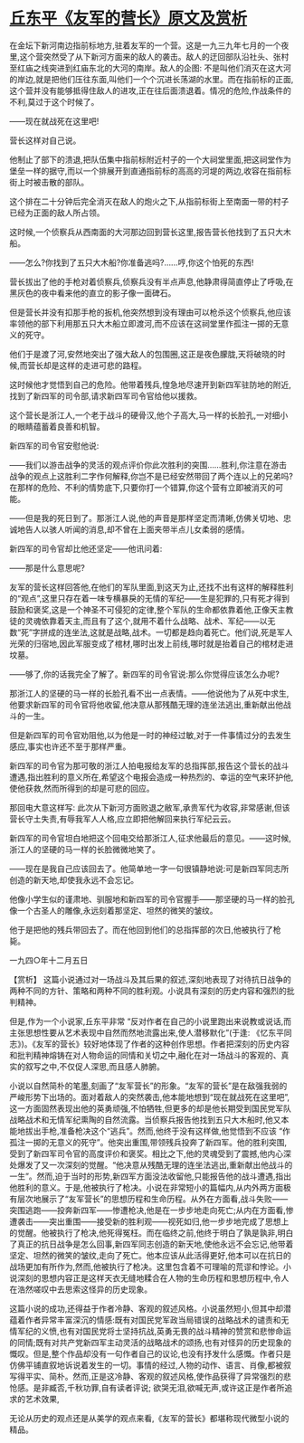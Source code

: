 # [丘东平《友军的营长》原文及赏析](https://www.vrrw.net/wx/15011.html)

在金坛下新河南边指前标地方,驻着友军的一个营。这是一九三九年七月的一个夜里,这个营突然受了从下新河方面来的敌人的袭击。敌人的迂回部队沿社头、张村至红庙之线突进到红庙东北的大河的南岸。敌人的企图: 不是叫他们消灭在这大河的岸边,就是把他们压往东面,叫他们一个个沉进长荡湖的水里。而在指前标的正面,这个营并没有能够抵得住敌人的进攻,正在往后面溃退着。情况的危险,作战条件的不利,莫过于这个时候了。

——现在就战死在这里吧!

营长这样对自己说。

他制止了部下的溃退,把队伍集中指前标附近村子的一个大祠堂里面,把这祠堂作为堡垒一样的据守,而以一个排展开到直通指前标的高高的河堤的两边,收容在指前标街上时被击散的部队。

这个排在二十分钟后完全消灭在敌人的炮火之下,从指前标街上至南面一带的村子已经为正面的敌人所占领。

这时候,一个侦察兵从西南面的大河那边回到营长这里,报告营长他找到了五只大木船。

——怎么?你找到了五只大木船?你准备逃吗?……哼,你这个怕死的东西!

营长拔出了他的手枪对着侦察兵,侦察兵没有半点声息,他静肃得简直停止了呼吸,在黑灰色的夜中看来他的直立的影子像一面碑石。

但是营长并没有扣那手枪的扳机,他突然想到没有理由可以枪杀这个侦察兵,他应该率领他的部下利用那五只大木船立即渡河,而不应该在这祠堂里作孤注一掷的无意义的死守。

他们于是渡了河,安然地突出了强大敌人的包围圈,这正是夜色朦胧,天将破晓的时候,而营长却是这样的走进可悲的路程。

这时候他才觉悟到自己的危险。他带着残兵,惶急地尽速开到新四军驻防地的附近,找到了新四军的司令部,请求新四军司令官给他以援救。

这个营长是浙江人,一个老于战斗的硬骨汉,他个子高大,马一样的长脸孔,一对细小的眼睛蕴蓄着良善和机智。

新四军的司令官安慰他说:

——我们以游击战争的灵活的观点评价你此次胜利的突围……胜利,你注意在游击战争的观点上这胜利二字作何解释,你岂不是已经安然带回了两个连以上的兄弟吗? 在那样的危险、不利的情势底下,只要你打一个错算,你这个营有立即被消灭的可能。

——但是我的死日到了。那浙江人说,他的声音是那样坚定而清晰,仿佛关切地、忠诚地告人以骇人听闻的消息,却不曾在上面夹带半点儿女柔弱的感情。

新四军的司令官却比他还坚定——他讯问着:

——那是什么意思呢?

友军的营长这样回答他,在他们的军队里面,到这天为止,还找不出有这样的解释胜利的“观点”,这里只存在着一味专横暴戾的无情的军纪——生是犯罪的,只有死才得到鼓励和褒奖,这是一个神圣不可侵犯的定律,整个军队的生命都依靠着他,正像天主教徒的灵魂依靠着天主,而且有了这个,就用不着什么战略、战术、军纪——以无数“死”字拼成的连坐法,这就是战略,战术。一切都是趋向着死亡。他们说,死是军人光荣的归宿地,因此军服变成了棺材,哪时出发上前线,哪时就是抬着自己的棺材走进坟墓。

——够了,你的话我完全了解了。新四军的司令官说:那么你觉得应该怎么办呢?

那浙江人的坚硬的马一样的长脸孔看不出一点表情。——他说他为了从死中求生,他要求新四军的司令官将他收留,他决意从那残酷无理的连坐法逃出,重新献出他战斗的一生。

但是新四军的司令官劝阻他,以为他是一时的神经过敏,对于一件事情过分的去发生感应,事实也许还不至于那样严重。

新四军的司令官为那可敬的浙江人拍电报给友军的总指挥部,报告这个营长的战斗遭遇,指出胜利的意义所在,希望这个电报会造成一种热烈的、幸运的空气来环护他,使他获救,然而所得到的却是可悲的回应。

那回电大意这样写: 此次从下新河方面败退之敝军,承贵军代为收容,非常感谢,但该营长守土失责,有辱我军人人格,应立即把他解回来执行军纪云云。

新四军的司令官坦白地把这个回电交给那浙江人,征求他最后的意见。——这时候,浙江人的坚硬的马一样的长脸微微地笑了。

——现在是我自己应该回去了。他简单地一字一句很镇静地说:可是新四军同志所创造的新天地,却使我永远不会忘记。

他像小学生似的谨肃地、驯服地和新四军的司令官握手——那坚硬的马一样的脸孔像一个古圣人的雕像,永远刻着那坚定、坦然的微笑的皱纹。

他于是把他的残兵带回去了。而在他回到他们的总指挥部的次日,他被执行了枪毙。

一九四○年十二月五日



【赏析】 这篇小说通过对一场战斗及其后果的叙述,深刻地表现了对待抗日战争的两种不同的方针、策略和两种不同的胜利观。小说具有深刻的历史内容和强烈的批判精神。

但是,作为一个小说家,丘东平非常 “反对作者在自己的小说里跑出来说教或说话,而主张思想性要从艺术表现中自然而然地流露出来,使人潜移默化”(于逢: 《忆东平同志》)。《友军的营长》较好地体现了作者的这种创作思想。作者把深刻的历史内容和批判精神熔铸在对人物命运的同情和关切之中,融化在对一场战斗的客观的、真实的叙写之中,不仅促人深思,而且感人肺腑。

小说以自然简朴的笔墨,刻画了“友军营长”的形象。“友军的营长”是在敌强我弱的严峻形势下出场的。面对着敌人的突然袭击,他本能地想到“现在就战死在这里吧”,这一方面固然表现出他的英勇顽强,不怕牺牲,但更多的却是他长期受到国民党军队战略战术和无情军纪熏陶的自然流露。当侦察兵报告他找到五只大木船时,他又本能地拔出手枪,准备枪决这个“逃兵”。然而,他终于没有这样做,他觉悟到不应该 “作孤注一掷的无意义的死守”。他突出重围,带领残兵投奔了新四军。他的胜利突围,受到了新四军司令官的高度评价和褒奖。相比之下,他的灵魂受到了震撼,他内心深处爆发了又一次深刻的觉醒。“他决意从残酷无理的连坐法逃出,重新献出他战斗的一生”。然而,迫于当时的形势,新四军方面没法收留他,只能报告他的战斗遭遇,指出他胜利的意义。于是,他被执行了枪决。小说在非常短小的篇幅内,从内外两方面极有层次地展示了“友军营长”的思想历程和生命历程。从外在方面看,战斗失败—— 突围逃跑——投奔新四军——惨遭枪决,他是在一步步地走向死亡;从内在方面看,惨遭袭击——突出重围——接受新的胜利观——视死如归,他一步步地完成了思想上的觉醒。他被执行了枪决,他死得冤枉。而在临终之前,他终于明白了孰是孰非,明白了真正的抗日战争是怎么回事,新四军同志创造的新天地,使他永远不会忘记,他带着坚定、坦然的微笑的皱纹,走向了死亡。他本应该从此活得更好,他本可以在抗日的战场更加有所作为,然而,他被执行了枪决。这里包含着不可理喻的荒谬和悖论。小说深刻的思想内容正是这样天衣无缝地糅合在人物的生命历程和思想历程中,令人在浩然嗟叹中去思索这怪异的历史现象。

这篇小说的成功,还得益于作者冷静、客观的叙述风格。小说虽然短小,但其中却潜蕴着作者异常丰富深沉的情感:既有对国民党军政当局错误的战略战术的谴责和无情军纪的义愤,也有对国民党将士坚持抗战,英勇无畏的战斗精神的赞赏和悲惨命运的同情;既有对共产党新四军主动灵活的战略战术的颂扬,也有对怪异的历史现象的慨叹。但是,整个作品却没有一句作者自己的议论,也没有抒发什么感慨。作者只是仿佛平铺直叙地诉说着发生的一切。事情的经过,人物的动作、语言、肖像,都被叙写得平实、简朴。然而,正是这冷静、客观的叙述风格,使作品获得了异常强烈的悲怆感。是非臧否,千秋功罪,自有读者评说; 欲哭无泪,欲喊无声,或许这正是作者所追求的艺术效果,

无论从历史的观点还是从美学的观点来看,《友军的营长》都堪称现代微型小说的精品。

